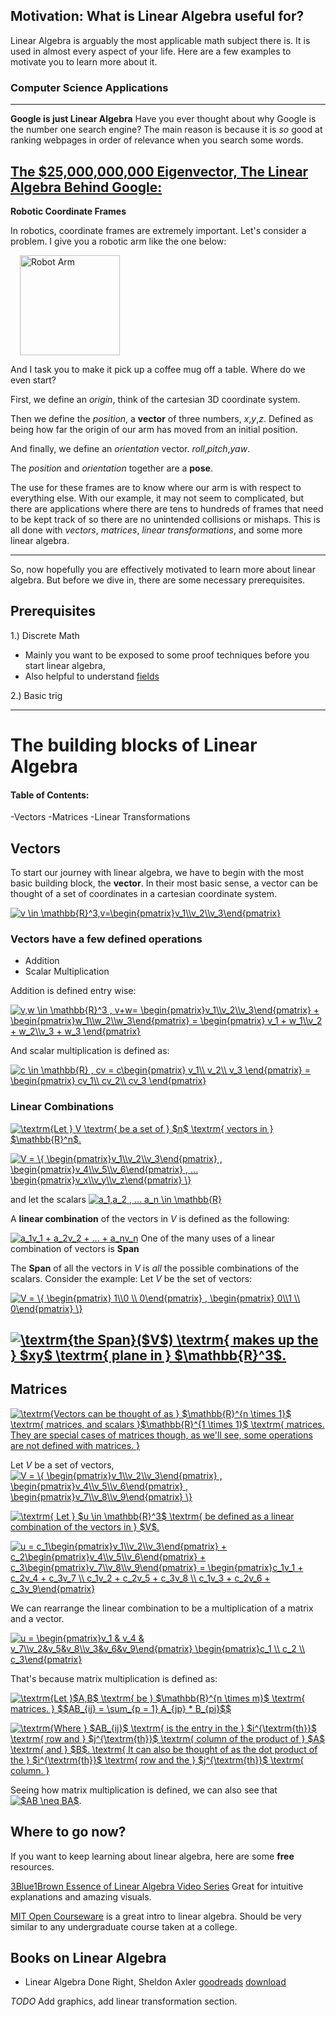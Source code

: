 



## Motivation: What is Linear Algebra useful for? 

Linear Algebra is arguably the most applicable math subject there is. It is used in almost every aspect of your life. Here are a few examples to motivate you to learn more about it.

### Computer Science Applications

---

**Google is just Linear Algebra**
Have you ever thought about why Google is the number one search engine? 
The main reason is because it is *so* good at ranking webpages in order of relevance when you search some words. 

[The $25,000,000,000 Eigenvector, The Linear Algebra Behind Google:](https://www.rose-hulman.edu/~bryan/googleFinalVersionFixed.pdf)
---

**Robotic Coordinate Frames**

In robotics, coordinate frames are extremely important. 
Let's consider a problem. I give you a robotic arm like the one below:



<img src="./docs/robot_arm.jpg"
     alt="Robot Arm"
     style="width:160px; margin-left:15px;" />



And I task you to make it pick up a coffee mug off a table. 
Where do we even start? 

First, we define an *origin*, think of the cartesian 3D coordinate system. 

Then we define the *position*, a **vector** of three numbers, *x*,*y*,*z*. Defined as being how far the origin of our arm has moved from an initial position.

And finally, we define an *orientation* vector. *roll*,*pitch*,*yaw*.

The *position* and *orientation* together are a **pose**.

The use for these frames are to know where our arm is with respect to everything else. With our example, it may not seem to complicated, but there are applications where there are tens to hundreds of frames that need to be kept track of so there are no unintended collisions or mishaps.
This is all done with *vectors*, *matrices*, *linear transformations*, and some more linear algebra. 

---

So, now hopefully you are effectively motivated to learn more about linear algebra. But before we dive in, there are some necessary prerequisites.

## Prerequisites
1.) Discrete Math
- Mainly you want to be exposed to some proof techniques before you start linear algebra,
- Also helpful to understand [fields](https://en.wikipedia.org/wiki/Field_(mathematics))

2.) Basic trig
  



---

# The building blocks of Linear Algebra
#### Table of Contents:

-Vectors
-Matrices
-Linear Transformations

## Vectors 

To start our journey with linear algebra, we have to begin with the most basic building block, the **vector**.
In their most basic sense, a vector can be thought of a set of coordinates in a cartesian coordinate system. 


<a href="https://www.codecogs.com/eqnedit.php?latex=v&space;\in&space;\mathbb{R}^3,v=\begin{pmatrix}v_1\\v_2\\v_3\end{pmatrix}" target="_blank"><img src="https://latex.codecogs.com/gif.latex?v&space;\in&space;\mathbb{R}^3,v=\begin{pmatrix}v_1\\v_2\\v_3\end{pmatrix}" title="v \in \mathbb{R}^3,v=\begin{pmatrix}v_1\\v_2\\v_3\end{pmatrix}" /></a>


### Vectors have a few defined operations
- Addition
- Scalar Multiplication

Addition is defined entry wise:

<a href="https://www.codecogs.com/eqnedit.php?latex=v,w&space;\in&space;\mathbb{R}^3&space;,&space;v&plus;w=&space;\begin{pmatrix}v_1\\v_2\\v_3\end{pmatrix}&space;&plus;&space;\begin{pmatrix}w_1\\w_2\\w_3\end{pmatrix}&space;=&space;\begin{pmatrix}&space;v_1&space;&plus;&space;w_1\\v_2&space;&plus;&space;w_2\\v_3&space;&plus;&space;w_3&space;\end{pmatrix}" target="_blank"><img src="https://latex.codecogs.com/gif.latex?v,w&space;\in&space;\mathbb{R}^3&space;,&space;v&plus;w=&space;\begin{pmatrix}v_1\\v_2\\v_3\end{pmatrix}&space;&plus;&space;\begin{pmatrix}w_1\\w_2\\w_3\end{pmatrix}&space;=&space;\begin{pmatrix}&space;v_1&space;&plus;&space;w_1\\v_2&space;&plus;&space;w_2\\v_3&space;&plus;&space;w_3&space;\end{pmatrix}" title="v,w \in \mathbb{R}^3 , v+w= \begin{pmatrix}v_1\\v_2\\v_3\end{pmatrix} + \begin{pmatrix}w_1\\w_2\\w_3\end{pmatrix} = \begin{pmatrix} v_1 + w_1\\v_2 + w_2\\v_3 + w_3 \end{pmatrix}" /></a>


And scalar multiplication is defined as:



<a href="https://www.codecogs.com/eqnedit.php?latex=c&space;\in&space;\mathbb{R}&space;,&space;cv&space;=&space;c\begin{pmatrix}&space;v_1\\&space;v_2\\&space;v_3&space;\end{pmatrix}&space;=&space;\begin{pmatrix}&space;cv_1\\&space;cv_2\\&space;cv_3&space;\end{pmatrix}" target="_blank"><img src="https://latex.codecogs.com/gif.latex?c&space;\in&space;\mathbb{R}&space;,&space;cv&space;=&space;c\begin{pmatrix}&space;v_1\\&space;v_2\\&space;v_3&space;\end{pmatrix}&space;=&space;\begin{pmatrix}&space;cv_1\\&space;cv_2\\&space;cv_3&space;\end{pmatrix}" title="c \in \mathbb{R} , cv = c\begin{pmatrix} v_1\\ v_2\\ v_3 \end{pmatrix} = \begin{pmatrix} cv_1\\ cv_2\\ cv_3 \end{pmatrix}" /></a>

### Linear Combinations

<a href="https://www.codecogs.com/eqnedit.php?latex=\textrm{Let&space;}&space;V&space;\textrm{&space;be&space;a&space;set&space;of&space;}&space;$n$&space;\textrm{&space;vectors&space;in&space;}&space;$\mathbb{R}^n$." target="_blank"><img src="https://latex.codecogs.com/gif.latex?\textrm{Let&space;}&space;V&space;\textrm{&space;be&space;a&space;set&space;of&space;}&space;$n$&space;\textrm{&space;vectors&space;in&space;}&space;$\mathbb{R}^n$." title="\textrm{Let } V \textrm{ be a set of } $n$ \textrm{ vectors in } $\mathbb{R}^n$." /></a>


<a href="https://www.codecogs.com/eqnedit.php?latex=V&space;=&space;\{&space;\begin{pmatrix}v_1\\v_2\\v_3\end{pmatrix}&space;,&space;\begin{pmatrix}v_4\\v_5\\v_6\end{pmatrix}&space;,&space;...&space;\begin{pmatrix}v_x\\v_y\\v_z\end{pmatrix}&space;\}" target="_blank"><img src="https://latex.codecogs.com/gif.latex?V&space;=&space;\{&space;\begin{pmatrix}v_1\\v_2\\v_3\end{pmatrix}&space;,&space;\begin{pmatrix}v_4\\v_5\\v_6\end{pmatrix}&space;,&space;...&space;\begin{pmatrix}v_x\\v_y\\v_z\end{pmatrix}&space;\}" title="V = \{ \begin{pmatrix}v_1\\v_2\\v_3\end{pmatrix} , \begin{pmatrix}v_4\\v_5\\v_6\end{pmatrix} , ... \begin{pmatrix}v_x\\v_y\\v_z\end{pmatrix} \}" /></a>

and let the scalars
<a href="https://www.codecogs.com/eqnedit.php?latex=a_1,a_2&space;,&space;...&space;a_n&space;\in&space;\mathbb{R}" target="_blank"><img src="https://latex.codecogs.com/gif.latex?a_1,a_2&space;,&space;...&space;a_n&space;\in&space;\mathbb{R}" title="a_1,a_2 , ... a_n \in \mathbb{R}" /></a>

A **linear combination** of the vectors in $V$ is defined as the following:

<a href="https://www.codecogs.com/eqnedit.php?latex=a_1v_1&space;&plus;&space;a_2v_2&space;&plus;&space;...&space;&plus;&space;a_nv_n" target="_blank"><img src="https://latex.codecogs.com/gif.latex?a_1v_1&space;&plus;&space;a_2v_2&space;&plus;&space;...&space;&plus;&space;a_nv_n" title="a_1v_1 + a_2v_2 + ... + a_nv_n" /></a>
One of the many uses of a linear combination of vectors is **Span**

The **Span** of all the vectors in $V$ is *all* the possible combinations of the scalars. Consider the example:
Let $V$ be the set of vectors:



<a href="https://www.codecogs.com/eqnedit.php?latex=V&space;=&space;\{&space;\begin{pmatrix}&space;1\\0&space;\\&space;0\end{pmatrix}&space;,&space;\begin{pmatrix}&space;0\\1&space;\\&space;0\end{pmatrix}&space;\}" target="_blank"><img src="https://latex.codecogs.com/gif.latex?V&space;=&space;\{&space;\begin{pmatrix}&space;1\\0&space;\\&space;0\end{pmatrix}&space;,&space;\begin{pmatrix}&space;0\\1&space;\\&space;0\end{pmatrix}&space;\}" title="V = \{ \begin{pmatrix} 1\\0 \\ 0\end{pmatrix} , \begin{pmatrix} 0\\1 \\ 0\end{pmatrix} \}" /></a>


<a href="https://www.codecogs.com/eqnedit.php?latex=\textrm{the&space;Span}($V$)&space;\textrm{&space;makes&space;up&space;the&space;}&space;$xy$&space;\textrm{&space;plane&space;in&space;}&space;$\mathbb{R}^3$." target="_blank"><img src="https://latex.codecogs.com/gif.latex?\textrm{the&space;Span}($V$)&space;\textrm{&space;makes&space;up&space;the&space;}&space;$xy$&space;\textrm{&space;plane&space;in&space;}&space;$\mathbb{R}^3$." title="\textrm{the Span}($V$) \textrm{ makes up the } $xy$ \textrm{ plane in } $\mathbb{R}^3$." /></a>
---

## Matrices

<a href="https://www.codecogs.com/eqnedit.php?latex=\textrm{Vectors&space;can&space;be&space;thought&space;of&space;as&space;}&space;$\mathbb{R}^{n&space;\times&space;1}$&space;\textrm{&space;matrices,&space;and&space;scalars&space;}$\mathbb{R}^{1&space;\times&space;1}$&space;\textrm{&space;matrices.&space;They&space;are&space;special&space;cases&space;of&space;matrices&space;though,&space;as&space;we'll&space;see,&space;some&space;operations&space;are&space;not&space;defined&space;with&space;matrices.&space;}" target="_blank"><img src="https://latex.codecogs.com/gif.latex?\textrm{Vectors&space;can&space;be&space;thought&space;of&space;as&space;}&space;$\mathbb{R}^{n&space;\times&space;1}$&space;\textrm{&space;matrices,&space;and&space;scalars&space;}$\mathbb{R}^{1&space;\times&space;1}$&space;\textrm{&space;matrices.&space;They&space;are&space;special&space;cases&space;of&space;matrices&space;though,&space;as&space;we'll&space;see,&space;some&space;operations&space;are&space;not&space;defined&space;with&space;matrices.&space;}" title="\textrm{Vectors can be thought of as } $\mathbb{R}^{n \times 1}$ \textrm{ matrices, and scalars }$\mathbb{R}^{1 \times 1}$ \textrm{ matrices. They are special cases of matrices though, as we'll see, some operations are not defined with matrices. }" /></a>



Let $V$ be a set of vectors, 
<a href="https://www.codecogs.com/eqnedit.php?latex=V&space;=&space;\{&space;\begin{pmatrix}v_1\\v_2\\v_3\end{pmatrix}&space;,&space;\begin{pmatrix}v_4\\v_5\\v_6\end{pmatrix}&space;,&space;\begin{pmatrix}v_7\\v_8\\v_9\end{pmatrix}&space;\}" target="_blank"><img src="https://latex.codecogs.com/gif.latex?V&space;=&space;\{&space;\begin{pmatrix}v_1\\v_2\\v_3\end{pmatrix}&space;,&space;\begin{pmatrix}v_4\\v_5\\v_6\end{pmatrix}&space;,&space;\begin{pmatrix}v_7\\v_8\\v_9\end{pmatrix}&space;\}" title="V = \{ \begin{pmatrix}v_1\\v_2\\v_3\end{pmatrix} , \begin{pmatrix}v_4\\v_5\\v_6\end{pmatrix} , \begin{pmatrix}v_7\\v_8\\v_9\end{pmatrix} \}" /></a>

<a href="https://www.codecogs.com/eqnedit.php?latex=\textrm{&space;Let&space;}&space;$u&space;\in&space;\mathbb{R}^3$&space;\textrm{&space;be&space;defined&space;as&space;a&space;linear&space;combination&space;of&space;the&space;vectors&space;in&space;}&space;$V$." target="_blank"><img src="https://latex.codecogs.com/gif.latex?\textrm{&space;Let&space;}&space;$u&space;\in&space;\mathbb{R}^3$&space;\textrm{&space;be&space;defined&space;as&space;a&space;linear&space;combination&space;of&space;the&space;vectors&space;in&space;}&space;$V$." title="\textrm{ Let } $u \in \mathbb{R}^3$ \textrm{ be defined as a linear combination of the vectors in } $V$." /></a>

<a href="https://www.codecogs.com/eqnedit.php?latex=u&space;=&space;c_1\begin{pmatrix}v_1\\v_2\\v_3\end{pmatrix}&space;&plus;&space;c_2\begin{pmatrix}v_4\\v_5\\v_6\end{pmatrix}&space;&plus;&space;c_3\begin{pmatrix}v_7\\v_8\\v_9\end{pmatrix}&space;=&space;\begin{pmatrix}c_1v_1&space;&plus;&space;c_2v_4&space;&plus;&space;c_3v_7&space;\\&space;c_1v_2&space;&plus;&space;c_2v_5&space;&plus;&space;c_3v_8&space;\\&space;c_1v_3&space;&plus;&space;c_2v_6&space;&plus;&space;c_3v_9\end{pmatrix}" target="_blank"><img src="https://latex.codecogs.com/gif.latex?u&space;=&space;c_1\begin{pmatrix}v_1\\v_2\\v_3\end{pmatrix}&space;&plus;&space;c_2\begin{pmatrix}v_4\\v_5\\v_6\end{pmatrix}&space;&plus;&space;c_3\begin{pmatrix}v_7\\v_8\\v_9\end{pmatrix}&space;=&space;\begin{pmatrix}c_1v_1&space;&plus;&space;c_2v_4&space;&plus;&space;c_3v_7&space;\\&space;c_1v_2&space;&plus;&space;c_2v_5&space;&plus;&space;c_3v_8&space;\\&space;c_1v_3&space;&plus;&space;c_2v_6&space;&plus;&space;c_3v_9\end{pmatrix}" title="u = c_1\begin{pmatrix}v_1\\v_2\\v_3\end{pmatrix} + c_2\begin{pmatrix}v_4\\v_5\\v_6\end{pmatrix} + c_3\begin{pmatrix}v_7\\v_8\\v_9\end{pmatrix} = \begin{pmatrix}c_1v_1 + c_2v_4 + c_3v_7 \\ c_1v_2 + c_2v_5 + c_3v_8 \\ c_1v_3 + c_2v_6 + c_3v_9\end{pmatrix}" /></a>


We can rearrange the linear combination to be a multiplication of a matrix and a vector. 

<a href="https://www.codecogs.com/eqnedit.php?latex=u&space;=&space;\begin{pmatrix}v_1&space;&&space;v_4&space;&&space;v_7\\v_2&v_5&v_8\\v_3&v_6&v_9\end{pmatrix}&space;\begin{pmatrix}c_1&space;\\&space;c_2&space;\\&space;c_3\end{pmatrix}" target="_blank"><img src="https://latex.codecogs.com/gif.latex?u&space;=&space;\begin{pmatrix}v_1&space;&&space;v_4&space;&&space;v_7\\v_2&v_5&v_8\\v_3&v_6&v_9\end{pmatrix}&space;\begin{pmatrix}c_1&space;\\&space;c_2&space;\\&space;c_3\end{pmatrix}" title="u = \begin{pmatrix}v_1 & v_4 & v_7\\v_2&v_5&v_8\\v_3&v_6&v_9\end{pmatrix} \begin{pmatrix}c_1 \\ c_2 \\ c_3\end{pmatrix}" /></a>

That's because matrix multiplication is defined as:

<a href="https://www.codecogs.com/eqnedit.php?latex=\textrm{Let&space;}$A,B$&space;\textrm{&space;be&space;}&space;$\mathbb{R}^{n&space;\times&space;m}$&space;\textrm{&space;matrices.&space;}&space;$$AB_{ij}&space;=&space;\sum_{p&space;=&space;1}&space;A_{jp}&space;*&space;B_{pi}$$" target="_blank"><img src="https://latex.codecogs.com/gif.latex?\textrm{Let&space;}$A,B$&space;\textrm{&space;be&space;}&space;$\mathbb{R}^{n&space;\times&space;m}$&space;\textrm{&space;matrices.&space;}&space;$$AB_{ij}&space;=&space;\sum_{p&space;=&space;1}&space;A_{jp}&space;*&space;B_{pi}$$" title="\textrm{Let }$A,B$ \textrm{ be } $\mathbb{R}^{n \times m}$ \textrm{ matrices. } $$AB_{ij} = \sum_{p = 1} A_{jp} * B_{pi}$$" /></a>

<a href="https://www.codecogs.com/eqnedit.php?latex=\textrm{Where&space;}&space;$AB_{ij}$&space;\textrm{&space;is&space;the&space;entry&space;in&space;the&space;}&space;$i^{\textrm{th}}$&space;\textrm{&space;row&space;and&space;}&space;$j^{\textrm{th}}$&space;\textrm{&space;column&space;of&space;the&space;product&space;of&space;}&space;$A$&space;\textrm{&space;and&space;}&space;$B$.&space;\textrm{&space;It&space;can&space;also&space;be&space;thought&space;of&space;as&space;the&space;dot&space;product&space;of&space;the&space;}&space;$i^{\textrm{th}}$&space;\textrm{&space;row&space;and&space;the&space;}&space;$j^{\textrm{th}}$&space;\textrm{&space;column.&space;}" target="_blank"><img src="https://latex.codecogs.com/gif.latex?\textrm{Where&space;}&space;$AB_{ij}$&space;\textrm{&space;is&space;the&space;entry&space;in&space;the&space;}&space;$i^{\textrm{th}}$&space;\textrm{&space;row&space;and&space;}&space;$j^{\textrm{th}}$&space;\textrm{&space;column&space;of&space;the&space;product&space;of&space;}&space;$A$&space;\textrm{&space;and&space;}&space;$B$.&space;\textrm{&space;It&space;can&space;also&space;be&space;thought&space;of&space;as&space;the&space;dot&space;product&space;of&space;the&space;}&space;$i^{\textrm{th}}$&space;\textrm{&space;row&space;and&space;the&space;}&space;$j^{\textrm{th}}$&space;\textrm{&space;column.&space;}" title="\textrm{Where } $AB_{ij}$ \textrm{ is the entry in the } $i^{\textrm{th}}$ \textrm{ row and } $j^{\textrm{th}}$ \textrm{ column of the product of } $A$ \textrm{ and } $B$. \textrm{ It can also be thought of as the dot product of the } $i^{\textrm{th}}$ \textrm{ row and the } $j^{\textrm{th}}$ \textrm{ column. }" /></a>


Seeing how matrix multiplication is defined, we can also see that <a href="https://www.codecogs.com/eqnedit.php?latex=$AB&space;\neq&space;BA$" target="_blank"><img src="https://latex.codecogs.com/gif.latex?$AB&space;\neq&space;BA$" title="$AB \neq BA$" /></a>. 



## Where to go now?

If you want to keep learning about linear algebra, here are some **free** resources.


[3Blue1Brown Essence of Linear Algebra Video Series](https://youtu.be/fNk_zzaMoSs)
Great for intuitive explanations and amazing visuals.




[MIT Open Courseware](https://ocw.mit.edu/courses/mathematics/18-06-linear-algebra-spring-2010/) is a great intro to linear algebra.  Should be very similar to any undergraduate course taken at a college.

## Books on Linear Algebra
- Linear Algebra Done Right, Sheldon Axler [goodreads](https://www.goodreads.com/book/show/309768.Linear_Algebra_Done_Right) [download](http://tomlr.free.fr/Math%E9matiques/Math%20Complete/Algebra/Linear%20Algebra%20Done%20Right%2C%202nd%20Ed%20-%20Sheldon%20Axler.pdf)

*TODO* Add graphics, add linear transformation section. 
